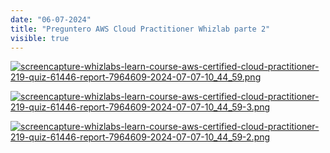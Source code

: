 ```yaml
---
date: "06-07-2024"
title: "Preguntero AWS Cloud Practitioner Whizlab parte 2"
visible: true
---
```

<a href="/images/screencapture-whizlabs-learn-course-aws-certified-cloud-practitioner-219-quiz-61446-report-7964609-2024-07-07-10_44_59.png" target="_blank"><img src="/images/screencapture-whizlabs-learn-course-aws-certified-cloud-practitioner-219-quiz-61446-report-7964609-2024-07-07-10_44_59.png" alt="screencapture-whizlabs-learn-course-aws-certified-cloud-practitioner-219-quiz-61446-report-7964609-2024-07-07-10_44_59.png" /></a>

<a href="/images/screencapture-whizlabs-learn-course-aws-certified-cloud-practitioner-219-quiz-61446-report-7964609-2024-07-07-10_44_59-3.png" target="_blank"><img src="/images/screencapture-whizlabs-learn-course-aws-certified-cloud-practitioner-219-quiz-61446-report-7964609-2024-07-07-10_44_59-3.png" alt="screencapture-whizlabs-learn-course-aws-certified-cloud-practitioner-219-quiz-61446-report-7964609-2024-07-07-10_44_59-3.png" /></a>

<a href="/images/screencapture-whizlabs-learn-course-aws-certified-cloud-practitioner-219-quiz-61446-report-7964609-2024-07-07-10_44_59-2.png" target="_blank"><img src="/images/screencapture-whizlabs-learn-course-aws-certified-cloud-practitioner-219-quiz-61446-report-7964609-2024-07-07-10_44_59-2.png" alt="screencapture-whizlabs-learn-course-aws-certified-cloud-practitioner-219-quiz-61446-report-7964609-2024-07-07-10_44_59-2.png" /></a>
